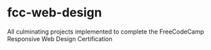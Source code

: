# fcc-web-design
All culminating projects implemented to complete the FreeCodeCamp Responsive Web Design Certification
